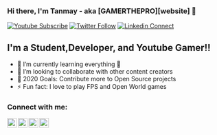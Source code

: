 ### Hi there, I'm Tanmay - aka [GAMERTHEPRO][website] 👋

[![Youtube Subscribe](https://img.shields.io/youtube/channel/subscribers/UCQaXTCtsg1iTF0DJgrxRfDw?color=red&label=GAMER%20THE%20PRO&style=for-the-badge)](https://www.youtube.com/channel/UCQaXTCtsg1iTF0DJgrxRfDw?sub_confirmation=1)
[![Twitter Follow](https://img.shields.io/twitter/follow/GAMERTHEPROROCK?color=1DA1F2&logo=twitter&style=for-the-badge)](https://twitter.com/intent/follow?&screen_name=GAMERTHEPROROCK)
[![Linkedin Connect](https://img.shields.io/endpoint?url=https://in.linkedin.com/in/tanmay-nayak-ba0521149?trk=profile-badge?logo=linkedin&style=for-the-badge)](https://in.linkedin.com/in/tanmay-nayak-ba0521149)
              



## I'm a Student,Developer, and Youtube Gamer!!

- 🌱 I’m currently learning everything 🤣
- 👯 I’m looking to collaborate with other content creators
- 🥅 2020 Goals: Contribute more to Open Source projects
- ⚡ Fun fact: I love to play FPS and Open World games

### Connect with me:

[<img align="left" alt="codeSTACKr | YouTube" width="22px" src="https://cdn.jsdelivr.net/npm/simple-icons@v3/icons/youtube.svg" />][youtube]
[<img align="left" alt="codeSTACKr | Twitter" width="22px" src="https://cdn.jsdelivr.net/npm/simple-icons@v3/icons/twitter.svg" />][twitter]
[<img align="left" alt="codeSTACKr | LinkedIn" width="22px" src="https://cdn.jsdelivr.net/npm/simple-icons@v3/icons/linkedin.svg" />][linkedin]
[<img align="left" alt="codeSTACKr | Instagram" width="22px" src="https://cdn.jsdelivr.net/npm/simple-icons@v3/icons/instagram.svg" />][instagram]

<br />

[twitter]: https://twitter.com/intent/follow?&screen_name=GAMERTHEPROROCK
[youtube]: https://www.youtube.com/channel/UCQaXTCtsg1iTF0DJgrxRfDw?sub_confirmation=1
[instagram]: https://www.instagram.com/tanmaynayak07/?hl=en
[linkedin]: https://www.linkedin.com/in/tanmay-nayak-ba0521149

